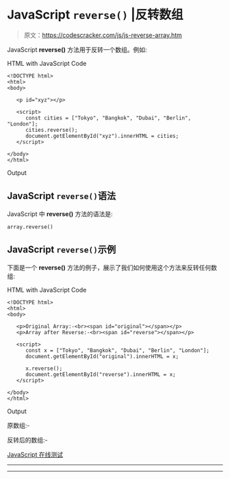 # JavaScript `reverse()` |反转数组

> 原文：<https://codescracker.com/js/js-reverse-array.htm>

JavaScript **reverse()** 方法用于反转一个数组。例如:

HTML with JavaScript Code

```
<!DOCTYPE html>
<html>
<body>

   <p id="xyz"></p>

   <script>
      const cities = ["Tokyo", "Bangkok", "Dubai", "Berlin", "London"];
      cities.reverse();
      document.getElementById("xyz").innerHTML = cities;
   </script>

</body>
</html>
```

Output

## JavaScript `reverse()`语法

JavaScript 中 **reverse()** 方法的语法是:

```
array.reverse()
```

## JavaScript `reverse()`示例

下面是一个 **reverse()** 方法的例子，展示了我们如何使用这个方法来反转任何数组:

HTML with JavaScript Code

```
<!DOCTYPE html>
<html>
<body>

   <p>Original Array:-<br><span id="original"></span></p>
   <p>Array after Reverse:-<br><span id="reverse"></span></p>

   <script>
      const x = ["Tokyo", "Bangkok", "Dubai", "Berlin", "London"];
      document.getElementById("original").innerHTML = x;

      x.reverse();
      document.getElementById("reverse").innerHTML = x;
   </script>

</body>
</html>
```

Output

原数组:-

反转后的数组:-

[JavaScript 在线测试](/exam/showtest.php?subid=6)

* * *

* * *